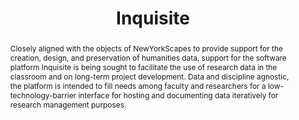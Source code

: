 ---
pid: inquisite
done: false
title: Inquisite
category: Other
tags:
- linked-open-data
abstract: Closely aligned with the objects of NewYorkScapes to provide support for
  the creation, design, and preservation of humanities data, support for the software
  platform Inquisite is being sought to facilitate the use of research data in the
  classroom and on long-term project development. Data and discipline agnostic, the
  platform is intended to fill needs among faculty and researchers for a low-technology-barrier
  interface for hosting and documenting data iteratively for research management purposes.
pis:
- wolf
- augst
link: http://www.inquisite.org/
local_image: inquisite.jpg
original_img: http://www.inquisite.org/images/inquisite_collage.png
layout: project
---